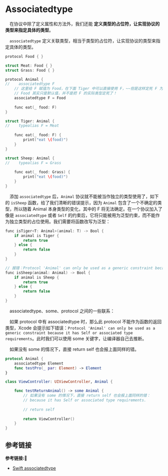 # Associatedtype

&emsp;在协议中除了定义属性和方法外，我们还能 **定义类型的占位符，让实现协议的类型来指定具体的类型**。

&emsp;`associatedtype` 定义关联类型，相当于类型的占位符，让实现协议的类型来指定具体的类型。

```c++
protocol Food { }

struct Meat: Food { }
struct Grass: Food { }

protocol Animal {
//    associatedtype F
    // 这里给 F 赋值为 Food，在下面 Tiger 中可以直接使用 F，~~但是这样定死 F 为 Food，也失去了 associatedtype 的原有价值~~
    // Food 其实只是默认值，并不是把 F 的实际类型定死了！
    associatedtype F = Food
    
    func eat(_ food: F)
}

struct Tiger: Animal {
//    typealias F = Meat
    
    func eat(_ food: F) {
        print("eat \(food)")
    }
}

struct Sheep: Animal {
//    typealias F = Grass
    
    func eat(_ food: Grass) {
        print("eat \(food)")
    }
}
```

&emsp;添加 `associatedtype` 后，`Animal` 协议就不能被当作独立的类型使用了，如下的 `isSheep` 函数，给了我们清晰的错误提示，因为 `Animal` 包含了一个不确定的类型，所以随着 Animal 本身类型的变化，其中的 F 将无法确定。在一个协议加入了像是 `associatedtype` 或者 `Self` 的约束后，它将只能被用为泛型约束，而不能作为独立类型的占位使用。我们需要将函数改写为泛型：

```c++
func isTiger<T: Animal>(animal: T) -> Bool {
    if animal is Tiger {
        return true
    } else {
        return false
    }
}

// 报错：Protocol 'Animal' can only be used as a generic constraint because it has Self or associated type requirements
func isSheep(animal: Animal) -> Bool {
    if animal is Sheep {
        return true
    } else {
        return false
    }
}
```

&emsp;associatedtype、some、protocol 之间的一些联系：

&emsp;如果 protocol 中有 associatedtype 时，那么此 protocol 不能作为函数的返回类型，Xcode 会提示如下错误：`Protocol 'Animal' can only be used as a generic constraint because it has Self or associated type requirements`。此时我们可以使用 some 关键字，让编译器自己去推断。

&emsp;如果没有 some 的情况下，直接 return self 也会报上面同样的错。

```swift
protocol Animal {
    associatedtype Element
    func testPro(_ par: Element) -> Element
}

class ViewController: UIViewController, Animal {

    func testReturnAnimal() -> some Animal {
        // 如果没有 some 的情况下，直接 return self 也会报上面同样的错：
        // because it has Self or associated type requirements.
        
        // return self
        
        return ViewController()
    }
}
```

## 参考链接
**参考链接:🔗**
+ [Swift associatedtype](https://www.jianshu.com/p/6bfaa5a80dcf)
